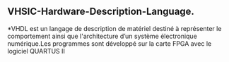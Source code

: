 ## VHSIC-Hardware-Description-Language.
*VHDL est un langage de description de matériel destiné à représenter le comportement ainsi que l'architecture d’un système électronique numérique.Les programmes sont développé sur la carte FPGA avec le logiciel QUARTUS II 
